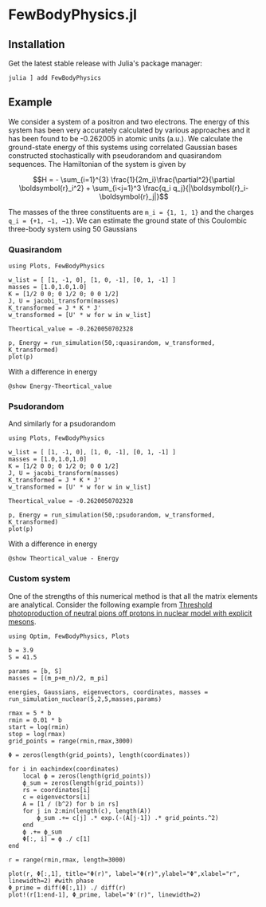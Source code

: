 # FewBodyPhysics.jl

## Installation

Get the latest stable release with Julia's package manager:

```
julia ] add FewBodyPhysics
```

## Example

We consider a system of a positron and two electrons. The energy of this system has been very accurately calculated by various approaches and it has been found to be -0.262005 in atomic units (a.u.). We calculate the ground-state energy of this systems using correlated Gaussian bases constructed stochastically with pseudorandom and quasirandom sequences. The Hamiltonian of the system is given by
```math
H = - \sum_{i=1}^{3} \frac{1}{2m_i}\frac{\partial^2}{\partial \boldsymbol{r}_i^2} + \sum_{i<j=1}^3 \frac{q_i q_j}{|\boldsymbol{r}_i-\boldsymbol{r}_j|}
```
The masses of the three constituents are `m_i = {1, 1, 1}` and the charges `q_i = {+1, −1, −1}`. We can estimate the ground state of this Coulombic three-body system using 50 Gaussians

### Quasirandom

```@example 1
using Plots, FewBodyPhysics

w_list = [ [1, -1, 0], [1, 0, -1], [0, 1, -1] ]
masses = [1.0,1.0,1.0]
K = [1/2 0 0; 0 1/2 0; 0 0 1/2]
J, U = jacobi_transform(masses)
K_transformed = J * K * J'
w_transformed = [U' * w for w in w_list]

Theortical_value = -0.2620050702328

p, Energy = run_simulation(50,:quasirandom, w_transformed, K_transformed)
plot(p)
```
With a difference in energy
```@example 1
@show Energy-Theortical_value
```
### Psudorandom
And similarly for a psudorandom
```@example 2
using Plots, FewBodyPhysics

w_list = [ [1, -1, 0], [1, 0, -1], [0, 1, -1] ]
masses = [1.0,1.0,1.0]
K = [1/2 0 0; 0 1/2 0; 0 0 1/2]
J, U = jacobi_transform(masses)
K_transformed = J * K * J'
w_transformed = [U' * w for w in w_list]

Theortical_value = -0.2620050702328

p, Energy = run_simulation(50,:psudorandom, w_transformed, K_transformed)
plot(p)
```
With a difference in energy
```@example 2
@show Theortical_value - Energy
```

### Custom system

One of the strengths of this numerical method is that all the matrix elements are analytical. Consider the following example from [Threshold photoproduction of neutral pions off protons in nuclear model with explicit mesons](https://arxiv.org/pdf/2209.12071.pdf). 

```@example
using Optim, FewBodyPhysics, Plots

b = 3.9
S = 41.5

params = [b, S]
masses = [(m_p+m_n)/2, m_pi]

energies, Gaussians, eigenvectors, coordinates, masses = run_simulation_nuclear(5,2,5,masses,params)

rmax = 5 * b
rmin = 0.01 * b
start = log(rmin)
stop = log(rmax)
grid_points = range(rmin,rmax,3000)

Φ = zeros(length(grid_points), length(coordinates))

for i in eachindex(coordinates)
    local ϕ = zeros(length(grid_points))
    ϕ_sum = zeros(length(grid_points))
    rs = coordinates[i]
    c = eigenvectors[i]
    A = [1 / (b^2) for b in rs]
    for j in 2:min(length(c), length(A)) 
        ϕ_sum .+= c[j] .* exp.(-(A[j-1]) .* grid_points.^2)
    end
    ϕ .+= ϕ_sum 
    Φ[:, i] = ϕ ./ c[1]
end

r = range(rmin,rmax, length=3000)

plot(r, Φ[:,1], title="Φ(r)", label="Φ(r)",ylabel="Φ",xlabel="r", linewidth=2) #with phase
Φ_prime = diff(Φ[:,1]) ./ diff(r)
plot!(r[1:end-1], Φ_prime, label="Φ'(r)", linewidth=2)
```
